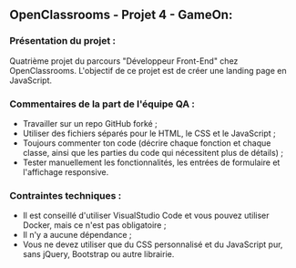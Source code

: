 ﻿## OpenClassrooms - Projet 4 - GameOn:

### Présentation du projet : 

Quatrième projet du parcours "Développeur Front-End" chez OpenClassrooms. L'objectif de ce projet est de créer une landing page en JavaScript. 

### Commentaires de la part de l'équipe QA : 

- Travailler sur un repo GitHub forké ;
- Utiliser des fichiers séparés pour le HTML, le CSS et le JavaScript ;
- Toujours commenter ton code (décrire chaque fonction et chaque classe, ainsi que les parties du code qui nécessitent plus de détails) ;
- Tester manuellement les fonctionnalités, les entrées de formulaire et l'affichage responsive.

### Contraintes techniques : 
- Il est conseillé d'utiliser VisualStudio Code et vous pouvez utiliser Docker, mais ce n'est pas obligatoire ;
- Il n'y a aucune dépendance ;
- Vous ne devez utiliser que du CSS personnalisé et du JavaScript pur, sans jQuery, Bootstrap ou autre librairie.